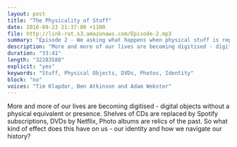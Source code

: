 ```yaml
---
layout: post
title: "The Physicality of Stuff"
date: 2016-09-23 21:37:00 +1100
file: http://link-rot.s3.amazonaws.com/Episode-2.mp3
summary: "Episode 2 - We asking what happens when physical stuff is replaced by the digital."
description: "More and more of our lives are becoming digitised - digital objects without a physical equivalent or presence. What kind of effect does this have on us - our identity and how we navigate our history?"
duration: "33:41" 
length: "32283580"
explicit: "yes" 
keywords: "Stuff, Physical Objects, DVDs, Photos, Identity"
block: "no" 
voices: "Tim Klapdor, Ben Atkinson and Adam Webster"
---
```



More and more of our lives are becoming digitised - digital objects without a physical equivalent or presence. Shelves of CDs are replaced by Spotify subscriptions, DVDs by Netflix, Photo albums are relics of the past. So what kind of effect does this have on us - our identity and how we navigate our history?